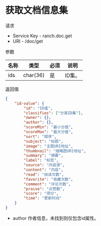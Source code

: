 # 获取文档信息集

请求
- Service Key - ranch.doc.get
- URI - /doc/get

参数

|名称|类型|必须|说明|
|---|---|---|---|
|ids|char(36)|是|ID集。|

返回值
```json
{
    "id-value": {
        "id": "ID值",
        "classifies": ["分类ID集"],
        "owner": {},
        "author": {},
        "scoreMin": "最小分值",
        "scoreMax": "最大分值",
        "sort": "顺序",
        "subject": "标题",
        "image": "主图URI地址",
        "thumbnail": "缩略图URI地址",
        "summary": "摘要",
        "label": "标签",
        "source": "内容源",
        "content": "内容",
        "read": "阅读次数",
        "favorite": "收藏次数",
        "comment": "评论次数",
        "praise": "点赞数",
        "score": "得分",
        "time": "更新时间"
    }
}
```

- author 作者信息，未找到则仅包含id属性。
